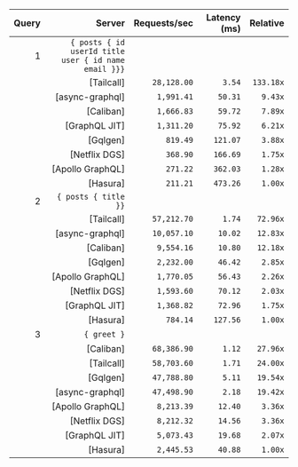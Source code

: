 <!-- PERFORMANCE_RESULTS_START -->

| Query | Server | Requests/sec | Latency (ms) | Relative |
|-------:|--------:|--------------:|--------------:|---------:|
| 1 | `{ posts { id userId title user { id name email }}}` |
|| [Tailcall] | `28,128.00` | `3.54` | `133.18x` |
|| [async-graphql] | `1,991.41` | `50.31` | `9.43x` |
|| [Caliban] | `1,666.83` | `59.72` | `7.89x` |
|| [GraphQL JIT] | `1,311.20` | `75.92` | `6.21x` |
|| [Gqlgen] | `819.49` | `121.07` | `3.88x` |
|| [Netflix DGS] | `368.90` | `166.69` | `1.75x` |
|| [Apollo GraphQL] | `271.22` | `362.03` | `1.28x` |
|| [Hasura] | `211.21` | `473.26` | `1.00x` |
| 2 | `{ posts { title }}` |
|| [Tailcall] | `57,212.70` | `1.74` | `72.96x` |
|| [async-graphql] | `10,057.10` | `10.02` | `12.83x` |
|| [Caliban] | `9,554.16` | `10.80` | `12.18x` |
|| [Gqlgen] | `2,232.00` | `46.42` | `2.85x` |
|| [Apollo GraphQL] | `1,770.05` | `56.43` | `2.26x` |
|| [Netflix DGS] | `1,593.60` | `70.12` | `2.03x` |
|| [GraphQL JIT] | `1,368.82` | `72.96` | `1.75x` |
|| [Hasura] | `784.14` | `127.56` | `1.00x` |
| 3 | `{ greet }` |
|| [Caliban] | `68,386.90` | `1.12` | `27.96x` |
|| [Tailcall] | `58,703.60` | `1.71` | `24.00x` |
|| [Gqlgen] | `47,788.80` | `5.11` | `19.54x` |
|| [async-graphql] | `47,498.90` | `2.18` | `19.42x` |
|| [Apollo GraphQL] | `8,213.39` | `12.40` | `3.36x` |
|| [Netflix DGS] | `8,212.32` | `14.56` | `3.36x` |
|| [GraphQL JIT] | `5,073.43` | `19.68` | `2.07x` |
|| [Hasura] | `2,445.53` | `40.88` | `1.00x` |

<!-- PERFORMANCE_RESULTS_END -->
